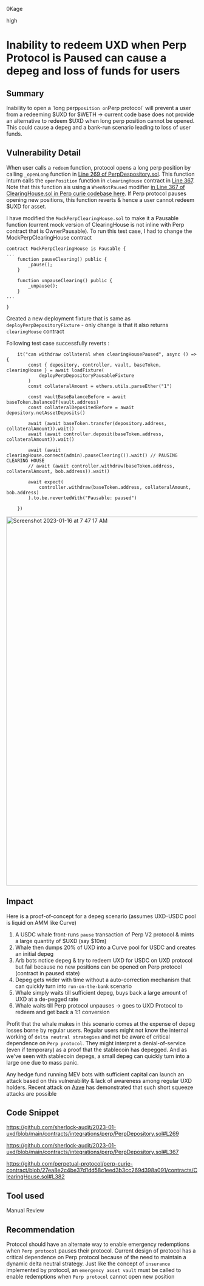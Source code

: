 0Kage

high

# Inability to redeem UXD when Perp Protocol is Paused can cause a depeg and loss of funds for users

## Summary
 Inability to open a 'long perp` position on `Perp protocol` will prevent a user from a redeeming $UXD for $WETH -> current code base does not provide an alternative to redeem $UXD when long perp position cannot be opened. This could cause a depeg and a bank-run scenario leading to loss of user funds.

## Vulnerability Detail
When user calls a `redeem` function, protocol opens a long perp position by calling `_openLong` function in [Line 269 of PerpDespository.sol](https://github.com/sherlock-audit/2023-01-uxd/blob/main/contracts/integrations/perp/PerpDepository.sol#L269). This function inturn calls the `openPosition` function in `clearingHouse` contract  in [Line 367](https://github.com/sherlock-audit/2023-01-uxd/blob/main/contracts/integrations/perp/PerpDepository.sol#L367). Note that this function ais using a `WhenNotPaused` modifier [in Line 367 of ClearingHouse.sol in Perp curie codebase here](https://github.com/perpetual-protocol/perp-curie-contract/blob/27ea8e2c4be37d1dd58c1eed3b3cc269d398a091/contracts/ClearingHouse.sol#L382). If Perp protocol pauses opening new positions, this function reverts & hence a user cannot redeem $UXD for asset. 

I have modified the `MockPerpClearingHouse.sol` to make it a Pausable function (current mock version of ClearingHouse is not inline with Perp contract that is OwnerPausable). To run this test case, I had to change the MockPerpClearingHouse contract

```
contract MockPerpClearingHouse is Pausable {
...
    function pauseClearing() public {
        _pause();
    }

    function unpauseClearing() public {
        _unpause();
    }
...

}
``` 
Created a new deployment fixture that is same as `deployPerpDepositoryFixture` - only change is that it also returns `clearingHouse` contract

Following test case successfully reverts :

```
    it("can withdraw collateral when clearingHousePaused", async () => {
        const { depository, controller, vault, baseToken, clearingHouse } = await loadFixture(
            deployPerpDepositoryPausableFixture
        )
        const collateralAmount = ethers.utils.parseEther("1")

        const vaultBaseBalanceBefore = await baseToken.balanceOf(vault.address)
        const collateralDepositedBefore = await depository.netAssetDeposits()

        await (await baseToken.transfer(depository.address, collateralAmount)).wait()
        await (await controller.deposit(baseToken.address, collateralAmount)).wait()

        await (await clearingHouse.connect(admin).pauseClearing()).wait() // PAUSING CLEARING HOUSE
        // await (await controller.withdraw(baseToken.address, collateralAmount, bob.address)).wait()

        await expect(
            controller.withdraw(baseToken.address, collateralAmount, bob.address)
        ).to.be.revertedWith("Pausable: paused")

    })
```

<img width="971" alt="Screenshot 2023-01-16 at 7 47 17 AM" src="https://user-images.githubusercontent.com/110914507/212584509-382621a0-ab59-4528-8127-eac7608f423d.png">

## Impact
Here is a proof-of-concept for a depeg scenario (assumes  UXD-USDC pool is liquid on AMM like Curve)

1. A USDC whale front-runs `pause` transaction of Perp V2 protocol  & mints a large quantity of $UXD (say $10m)
2. Whale then dumps 20% of UXD into a Curve pool for USDC and creates an initial depeg
3. Arb bots notice depeg & try to redeem UXD for USDC on UXD protocol but fail because no new positions can be opened on Perp protocol (contract in paused state)
5. Depeg gets wider with time without a auto-correction mechanism that can quickly turn into `run-on-the-bank` scenario
6. Whale simply waits till sufficient depeg, buys back a large amount of UXD at a de-pegged rate
7. Whale waits till Perp protocol unpauses -> goes to UXD Protocol to redeem and get back a 1:1 conversion


Profit that the whale makes in this scenario comes at the expense of depeg losses borne by regular users. Regular users might not know the internal working of `delta neutral strategies` and not be aware of critical dependence on `Perp protocol`. They might interpret a denial-of-service (even if temporary) as a proof that the stablecoin has depegged. And as we've seen with stablecoin depegs, a small depeg can quickly turn into a large one due to mass panic.

Any hedge fund running MEV bots with sufficient capital can launch an attack based on this vulnerability & lack of awareness among regular UXD holders. Recent attack on [Aave](https://cointelegraph.com/news/mango-markets-hacker-allegedly-feigns-curve-short-attack-to-exploit-aave) has demonstrated that such short squeeze attacks are possible


## Code Snippet
https://github.com/sherlock-audit/2023-01-uxd/blob/main/contracts/integrations/perp/PerpDepository.sol#L269

https://github.com/sherlock-audit/2023-01-uxd/blob/main/contracts/integrations/perp/PerpDepository.sol#L367

https://github.com/perpetual-protocol/perp-curie-contract/blob/27ea8e2c4be37d1dd58c1eed3b3cc269d398a091/contracts/ClearingHouse.sol#L382

## Tool used

Manual Review

## Recommendation

Protocol should have an alternate way to enable emergency redemptions when `Perp protocol` pauses their protocol. Current design of protocol has a critical dependence on Perp protocol because of the need to maintain a dynamic delta neutral strategy. Just like the concept of `insurance` implemented by protocol, an `emergency asset vault` must be called to enable redemptions when `Perp protocol` cannot open new position
